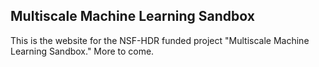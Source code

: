## Multiscale Machine Learning Sandbox

This is the website for the NSF-HDR funded project "Multiscale Machine Learning Sandbox." More to come.

